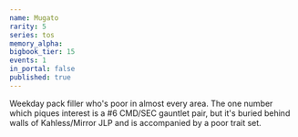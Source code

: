 ```yaml
---
name: Mugato
rarity: 5
series: tos
memory_alpha:
bigbook_tier: 15
events: 1
in_portal: false
published: true
---
```


Weekday pack filler who's poor in almost every area. The one number which piques interest is a #6 CMD/SEC gauntlet pair, but it's buried behind walls of Kahless/Mirror JLP and is accompanied by a poor trait set.
